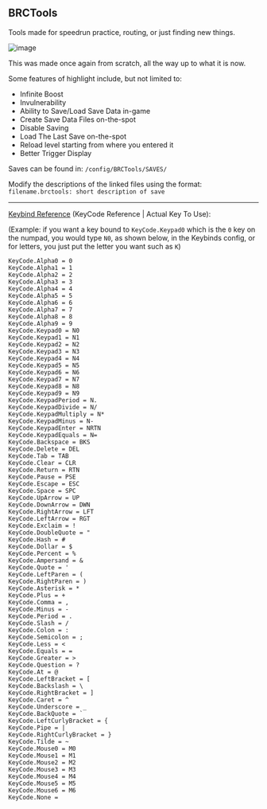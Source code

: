 ## BRCTools

Tools made for speedrun practice, routing, or just finding new things.

![image](https://github.com/Ninja-Cookie/BRCTools/assets/62808028/556ae965-aadf-4d15-9a9c-4462b1336bbb)


This was made once again from scratch, all the way up to what it is now.

Some features of highlight include, but not limited to:
- Infinite Boost
- Invulnerability
- Ability to Save/Load Save Data in-game
- Create Save Data Files on-the-spot
- Disable Saving
- Load The Last Save on-the-spot
- Reload level starting from where you entered it
- Better Trigger Display

Saves can be found in:
`/config/BRCTools/SAVES/`

Modify the descriptions of the linked files using the format:
`filename.brctools: short description of save`

-----------------------

[Keybind Reference](https://docs.unity3d.com/ScriptReference/KeyCode.html) (KeyCode Reference | Actual Key To Use):

(Example: if you want a key bound to `KeyCode.Keypad0` which is the `0` key on the numpad, you would type `N0`, as shown below, in the Keybinds config, or for letters, you just put the letter you want such as `K`)
```
KeyCode.Alpha0 = 0 
KeyCode.Alpha1 = 1 
KeyCode.Alpha2 = 2 
KeyCode.Alpha3 = 3 
KeyCode.Alpha4 = 4 
KeyCode.Alpha5 = 5 
KeyCode.Alpha6 = 6 
KeyCode.Alpha7 = 7 
KeyCode.Alpha8 = 8 
KeyCode.Alpha9 = 9 
KeyCode.Keypad0 = N0 
KeyCode.Keypad1 = N1 
KeyCode.Keypad2 = N2 
KeyCode.Keypad3 = N3 
KeyCode.Keypad4 = N4 
KeyCode.Keypad5 = N5 
KeyCode.Keypad6 = N6 
KeyCode.Keypad7 = N7 
KeyCode.Keypad8 = N8 
KeyCode.Keypad9 = N9 
KeyCode.KeypadPeriod = N. 
KeyCode.KeypadDivide = N/ 
KeyCode.KeypadMultiply = N* 
KeyCode.KeypadMinus = N- 
KeyCode.KeypadEnter = NRTN 
KeyCode.KeypadEquals = N= 
KeyCode.Backspace = BKS 
KeyCode.Delete = DEL 
KeyCode.Tab = TAB 
KeyCode.Clear = CLR 
KeyCode.Return = RTN 
KeyCode.Pause = PSE 
KeyCode.Escape = ESC 
KeyCode.Space = SPC 
KeyCode.UpArrow = UP 
KeyCode.DownArrow = DWN 
KeyCode.RightArrow = LFT 
KeyCode.LeftArrow = RGT 
KeyCode.Exclaim = ! 
KeyCode.DoubleQuote = "
KeyCode.Hash = # 
KeyCode.Dollar = $ 
KeyCode.Percent = % 
KeyCode.Ampersand = & 
KeyCode.Quote = ' 
KeyCode.LeftParen = ( 
KeyCode.RightParen = ) 
KeyCode.Asterisk = * 
KeyCode.Plus = + 
KeyCode.Comma = , 
KeyCode.Minus = - 
KeyCode.Period = . 
KeyCode.Slash = / 
KeyCode.Colon = : 
KeyCode.Semicolon = ; 
KeyCode.Less = < 
KeyCode.Equals = = 
KeyCode.Greater = > 
KeyCode.Question = ? 
KeyCode.At = @ 
KeyCode.LeftBracket = [ 
KeyCode.Backslash = \ 
KeyCode.RightBracket = ] 
KeyCode.Caret = ^ 
KeyCode.Underscore = _ 
KeyCode.BackQuote = ` 
KeyCode.LeftCurlyBracket = { 
KeyCode.Pipe = | 
KeyCode.RightCurlyBracket = } 
KeyCode.Tilde = ~ 
KeyCode.Mouse0 = M0 
KeyCode.Mouse1 = M1 
KeyCode.Mouse2 = M2 
KeyCode.Mouse3 = M3 
KeyCode.Mouse4 = M4 
KeyCode.Mouse5 = M5 
KeyCode.Mouse6 = M6 
KeyCode.None = 
```
